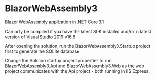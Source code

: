 # BlazorWebAssembly3

Blazor WebAssembly application in .NET Core 3.1

Can only be compiled if you have the latest SDK installed and/or in latest version of Visual Studio 2019 v16.6

After opening the solution, run the BlazorWebAssembly3.Startup project first to generate the SQLite database

Change the Solution startup project properties to run BlazorWebAssembly3.Api and BlazorWebAssembly3.Web as the web project communicates with the Api project - both running in IIS Express.
